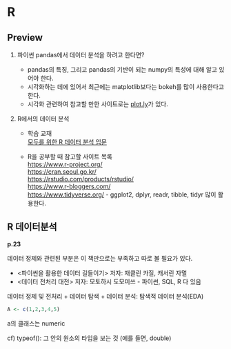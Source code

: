 # R
## Preview
1. 파이썬 pandas에서 데이터 분석을 하려고 한다면?
    - pandas의 특징, 그리고 pandas의 기반이 되는 numpy의 특성에 대해 알고 있어야 한다.
    - 시각화하는 데에 있어서 최근에는 matplotlib보다는 bokeh를 많이 사용한다고 한다.
    - 시각화 관련하여 참고할 만한 사이트로는 [plot.ly](https://plot.ly/)가 있다.

2. R에서의 데이터 분석
   - 학습 교재  
  [모두를 위한 R 데이터 분석 입문](http://book.interpark.com/product/BookDisplay.do?_method=detail&sc.prdNo=315114293&gclid=CjwKCAiAmNbwBRBOEiwAqcwwpVFVPVD0vSXZ1L23mRcqSDdRlUZ1PLgSO3d1lEamZy1vIBFcv0wnIhoCsL4QAvD_BwE)  

    - R을 공부할 때 참고할 사이트 목록  
  <https://www.r-project.org/>  
  <https://cran.seoul.go.kr/>  
  <https://rstudio.com/products/rstudio/>  
  <https://www.r-bloggers.com/>  
  <https://www.tidyverse.org/> 
            - ggplot2, dplyr, readr, tibble, tidyr 많이 활용한다.


## R 데이터분석

**p.23**    

데이터 정제와 관련된 부분은 이 책만으로는 부족하고 따로 볼 필요가 있다.  
- <파이썬을 활용한 데이터 길들이기> 저자: 재클린 카질, 캐서린 자멀
- <데이터 전처리 대전> 저자: 모토하시 도모미쓰
            - 파이썬, SQL, R 다 있음

데이터 정제 및 전처리 + 데이터 탐색 + 데이터 분석: 탐색적 데이터 분석(EDA)


```r
A <- c(1,2,3,4,5)
```
a의 클래스는 numeric  

cf) typeof(): 그 안의 원소의 타입을 보는 것 (예를 들면, double)
